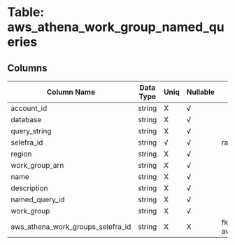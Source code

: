 # Table: aws_athena_work_group_named_queries

## Columns 

|  Column Name   |  Data Type  | Uniq | Nullable | Description | 
|  ----  | ----  | ----  | ----  | ---- | 
| account_id | string | X | √ |  | 
| database | string | X | √ |  | 
| query_string | string | X | √ |  | 
| selefra_id | string | √ | √ | random id | 
| region | string | X | √ |  | 
| work_group_arn | string | X | √ |  | 
| name | string | X | √ |  | 
| description | string | X | √ |  | 
| named_query_id | string | X | √ |  | 
| work_group | string | X | √ |  | 
| aws_athena_work_groups_selefra_id | string | X | X | fk to aws_athena_work_groups.selefra_id | 


